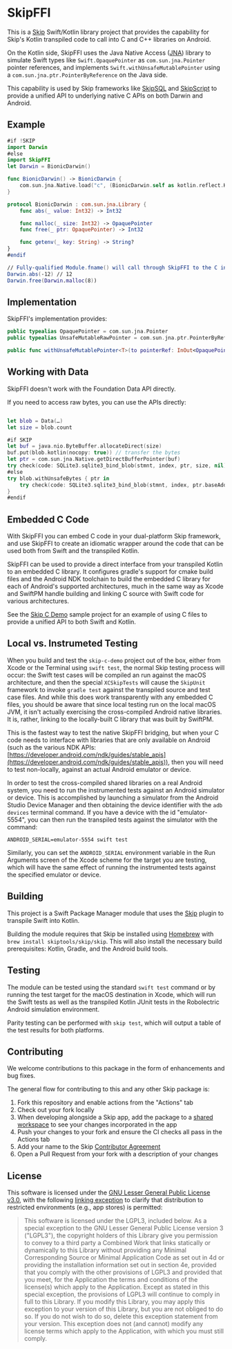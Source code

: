# SkipFFI

This is a [Skip](https://skip.tools) Swift/Kotlin library project that provides 
the capability for Skip's Kotlin transpiled code to call into C and C++ libraries
on Android.

On the Kotlin side, SkipFFI uses the Java Native Access ([JNA](https://github.com/java-native-access/jna))
library to simulate Swift types like `Swift.OpaquePointer` as `com.sun.jna.Pointer` pointer references, 
and implements `Swift.withUnsafeMutablePointer` using a `com.sun.jna.ptr.PointerByReference` on the Java side.

This capability is used by Skip frameworks like
[SkipSQL](https://source.skip.tools/skip-sql) and
[SkipScript](https://source.skip.tools/skip-script) to
provide a unified API to underlying native C APIs on both Darwin and Android.

## Example

```swift
#if !SKIP
import Darwin
#else
import SkipFFI
let Darwin = BionicDarwin()

func BionicDarwin() -> BionicDarwin {
    com.sun.jna.Native.load("c", (BionicDarwin.self as kotlin.reflect.KClass).java)
}

protocol BionicDarwin : com.sun.jna.Library {
    func abs(_ value: Int32) -> Int32

    func malloc(_ size: Int32) -> OpaquePointer
    func free(_ ptr: OpaquePointer) -> Int32

    func getenv(_ key: String) -> String?
}
#endif

// Fully-qualified Module.fname() will call through SkipFFI to the C interface
Darwin.abs(-12) // 12
Darwin.free(Darwin.malloc(8))

```


## Implementation

SkipFFI's implementation provides:

```swift
public typealias OpaquePointer = com.sun.jna.Pointer
public typealias UnsafeMutableRawPointer = com.sun.jna.ptr.PointerByReference

public func withUnsafeMutablePointer<T>(to pointerRef: InOut<OpaquePointer?>, block: (UnsafeMutableRawPointer) throws -> T) rethrows -> T
```

## Working with Data

SkipFFI doesn't work with the Foundation Data API directly.

If you need to access raw bytes, you can use the APIs directly:

```swift

let blob = Data(…)
let size = blob.count

#if SKIP
let buf = java.nio.ByteBuffer.allocateDirect(size)
buf.put(blob.kotlin(nocopy: true)) // transfer the bytes
let ptr = com.sun.jna.Native.getDirectBufferPointer(buf)
try check(code: SQLite3.sqlite3_bind_blob(stmnt, index, ptr, size, nil))
#else
try blob.withUnsafeBytes { ptr in
    try check(code: SQLite3.sqlite3_bind_blob(stmnt, index, ptr.baseAddress, size, nil))
}
#endif
```

## Embedded C Code

With SkipFFI you can embed C code in your dual-platform Skip framework,
and use SkipFFI to create an idiomatic wrapper around the code that can
be used both from Swift and the transpiled Kotlin.

SkipFFI can be used to provide a direct interface from your transpiled Kotlin to
an embedded C library. It configures gradle's support for cmake build files and the
Android NDK toolchain to build the embedded C library for each of Android's supported
architectures, much in the same way as Xcode and SwiftPM handle building and linking
C source with Swift code for various architectures.

See the [Skip C Demo](http://source.skip.tools/skip-c-demo) sample project for an
example of using C files to provide a unified API to both Swift and Kotlin.


## Local vs. Instrumeted Testing

When you build and test the `skip-c-demo` project out of the box, either from Xcode or the Terminal using `swift test`, the normal Skip testing process will occur: the Swift test cases will be compiled an run against the macOS architecture, and then the special `XCSkipTests` will cause the `SkipUnit` framework to invoke `gradle test` against the transpiled source and test case files. And while this does work transparently with any embedded C files, you should be aware that since local testing run on the local macOS JVM, it isn't actually exercising the cross-compiled Android native libraries. It is, rather, linking to the locally-built C library that was built by SwiftPM.

This is the fastest way to test the native SkipFFI bridging, but when your C code needs to interface with libraries that are only available on Android (such as the various NDK APIs: [https://developer.android.com/ndk/guides/stable_apis](https://developer.android.com/ndk/guides/stable_apis)), then you will need to test non-locally, against an actual Android emulator or device.

In order to test the cross-compiled shared libraries on a real Android system, you need to run the instrumented tests against an Android simulator or device. This is accomplished by launching a simulator from the Android Studio Device Manager and then obtaining the device identifier with the `adb devices` terminal command. If you have a device with the id "emulator-5554", you can then run the transpiled tests against the simulator with the command:

```plaintext
ANDROID_SERIAL=emulator-5554 swift test
```

Similarly, you can set the `ANDROID_SERIAL` environment variable in the Run Arguments screen of the Xcode scheme for the target you are testing, which will have the same effect of running the instrumented tests against the specified emulator or device.



## Building

This project is a Swift Package Manager module that uses the
[Skip](https://skip.tools) plugin to transpile Swift into Kotlin.

Building the module requires that Skip be installed using 
[Homebrew](https://brew.sh) with `brew install skiptools/skip/skip`.
This will also install the necessary build prerequisites:
Kotlin, Gradle, and the Android build tools.

## Testing

The module can be tested using the standard `swift test` command
or by running the test target for the macOS destination in Xcode,
which will run the Swift tests as well as the transpiled
Kotlin JUnit tests in the Robolectric Android simulation environment.

Parity testing can be performed with `skip test`,
which will output a table of the test results for both platforms.

## Contributing

We welcome contributions to this package in the form of enhancements and bug fixes.

The general flow for contributing to this and any other Skip package is:

1. Fork this repository and enable actions from the "Actions" tab
2. Check out your fork locally
3. When developing alongside a Skip app, add the package to a [shared workspace](https://skip.tools/docs/contributing) to see your changes incorporated in the app
4. Push your changes to your fork and ensure the CI checks all pass in the Actions tab
5. Add your name to the Skip [Contributor Agreement](https://github.com/skiptools/clabot-config)
6. Open a Pull Request from your fork with a description of your changes

## License

This software is licensed under the
[GNU Lesser General Public License v3.0](https://spdx.org/licenses/LGPL-3.0-only.html),
with the following
[linking exception](https://spdx.org/licenses/LGPL-3.0-linking-exception.html)
to clarify that distribution to restricted environments (e.g., app stores)
is permitted:

> This software is licensed under the LGPL3, included below.
> As a special exception to the GNU Lesser General Public License version 3
> ("LGPL3"), the copyright holders of this Library give you permission to
> convey to a third party a Combined Work that links statically or dynamically
> to this Library without providing any Minimal Corresponding Source or
> Minimal Application Code as set out in 4d or providing the installation
> information set out in section 4e, provided that you comply with the other
> provisions of LGPL3 and provided that you meet, for the Application the
> terms and conditions of the license(s) which apply to the Application.
> Except as stated in this special exception, the provisions of LGPL3 will
> continue to comply in full to this Library. If you modify this Library, you
> may apply this exception to your version of this Library, but you are not
> obliged to do so. If you do not wish to do so, delete this exception
> statement from your version. This exception does not (and cannot) modify any
> license terms which apply to the Application, with which you must still
> comply.

